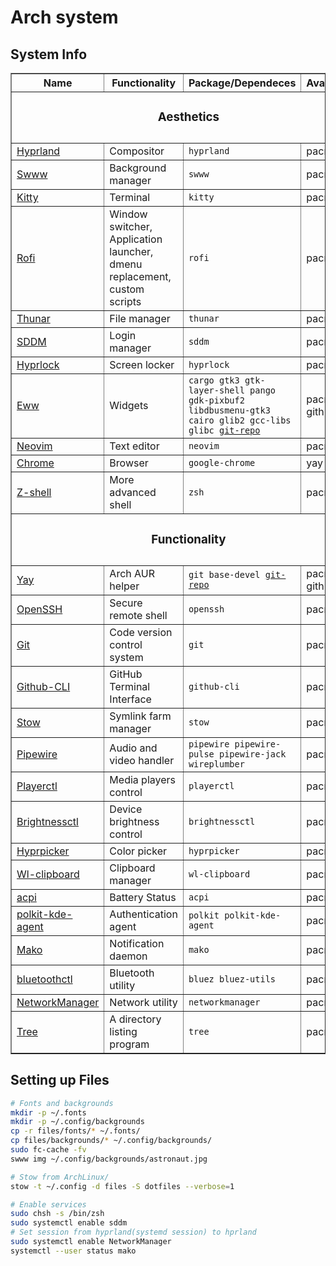 # Arch system

## System Info
<table border="1">
  <thead>
    <tr>
      <th>Name</th>
      <th>Functionality</th>
      <th>Package/Dependeces</th>
      <th>Availability</th>
    </tr>
  </thead>
  <tbody>
    <tr>
        <td colspan=4><h3 style="text-align:center;">Aesthetics<h3></td>
    </tr>
    <tr>
      <td><a href="https://hyprland.org/">Hyprland</a></td>
      <td>Compositor</td>
      <td><code>hyprland</code></td>
      <td>pacman</td>
    </tr>
    <tr>
      <td><a href="https://github.com/GhostNaN/mpvpaper">Swww</a></td>
      <td>Background manager</td>
      <td><code>swww</code></td>
      <td>pacman</td>
    </tr>
    <tr>
      <td><a href="https://github.com/kovidgoyal/kitty">Kitty</a></td>
      <td>Terminal</td>
      <td><code>kitty</code></td>
      <td>pacman</td>
    </tr>
    <tr>
      <td><a href="https://github.com/davatorium/rofi">Rofi</a></td>
      <td>Window switcher, Application launcher, dmenu replacement, custom scripts</td>
      <td><code>rofi</code></td>
      <td>pacman</td>
    </tr>
    <tr>
      <td><a href="https://github.com/xfce-mirror/thunar">Thunar</a></td>
      <td>File manager</td>
      <td><code>thunar</code></td>
      <td>pacman</td>
    </tr>
    <tr>
      <td><a href="https://github.com/sddm/sddm">SDDM</a></td>
      <td>Login manager</td>
      <td><code>sddm</code></td>
      <td>pacman</td>
    </tr>
    <tr>
      <td><a href="https://github.com/hyprwm/hyprlock">Hyprlock</a></td>
      <td>Screen locker</td>
      <td><code>hyprlock</code></td>
      <td>pacman</td>
    </tr>
    <tr>
      <td><a href="https://github.com/elkowar/eww?tab=readme-ov-file">Eww</a></td>
      <td>Widgets</td>
      <td><code>cargo gtk3 gtk-layer-shell pango gdk-pixbuf2 libdbusmenu-gtk3 cairo glib2 gcc-libs glibc <a href="https://github.com/elkowar/eww?tab=readme-ov-file">git-repo</a></code></td>
      <td>pacman, github</td>
    </tr>
    <tr>
      <td><a href="https://github.com/neovim/neovim">Neovim</a></td>
      <td>Text editor</td>
      <td><code>neovim</code></td>
      <td>pacman</td>
    </tr>
    <tr>
      <td><a href="https://www.google.com/chrome/?brand=FHFK&ds_kid=43700078760035676&gad_source=1&gclid=Cj0KCQiAuou6BhDhARIsAIfgrn5arVJiSJFJjHgIOX8GFqG4ox2z7cb-GxT9lPCC4YlKvheOTRZha2QaAssBEALw_wcB&gclsrc=aw.ds">Chrome</a></td>
      <td>Browser</td>
      <td><code>google-chrome</code></td>
      <td>yay</td>
    </tr>
    <tr>
      <td><a href="https://wiki.archlinux.org/title/Zsh">Z-shell</a></td>
      <td>More advanced shell</td>
      <td><code>zsh</code></td>
      <td>pacman</td>
    </tr>
    <tr>
        <td colspan=4><h3 style="text-align:center;">Functionality<h3></td>
    </tr>
    <tr>
      <td><a href="https://github.com/Jguer/yay">Yay</a></td>
      <td>Arch AUR helper</td>
      <td><code>git base-devel <a href="https://aur.archlinux.org/yay.git">git-repo</a></code></td>
      <td>pacman, github</td>
    </tr>
    <tr>
      <td><a href="https://github.com/openssh/openssh-portable">OpenSSH</a></td>
      <td>Secure remote shell</td>
      <td><code>openssh</code></td>
      <td>pacman</td>
    </tr>
    <tr>
      <td><a href="https://git-scm.com/downloads/linux">Git</a></td>
      <td>Code version control system</td>
      <td><code>git</code></td>
      <td>pacman</td>
    </tr>
    <tr>
      <td><a href="https://github.com/cli/cli#installation">Github-CLI</a></td>
      <td>GitHub Terminal Interface</td>
      <td><code>github-cli</code></td>
      <td>pacman</td>
    </tr>
    <tr>
      <td><a href="https://github.com/aspiers/stow">Stow</a></td>
      <td>Symlink farm manager</td>
      <td><code>stow</code></td>
      <td>pacman</td>
    </tr>
    <tr>
      <td><a href="https://github.com/PipeWire/pipewire">Pipewire</a></td>
      <td>Audio and video handler</td>
      <td><code>pipewire pipewire-pulse pipewire-jack wireplumber</code></td>
      <td>pacman</td>
    </tr>
    <tr>
      <td><a href="https://github.com/altdesktop/playerctl">Playerctl</a></td>
      <td>Media players control</td>
      <td><code>playerctl</code></td>
      <td>pacman</td>
    </tr>
    <tr>
      <td><a href="https://github.com/Hummer12007/brightnessctl">Brightnessctl</a></td>
      <td>Device brightness control</td>
      <td><code>brightnessctl</code></td>
      <td>pacman</td>
    </tr>
    <tr>
      <td><a href="https://github.com/hyprwm/hyprpicker">Hyprpicker</a></td>
      <td>Color picker</td>
      <td><code>hyprpicker</code></td>
      <td>pacman</td>
    </tr>
    <tr>
      <td><a href="https://github.com/bugaevc/wl-clipboard">Wl-clipboard</a></td>
      <td>Clipboard manager</td>
      <td><code>wl-clipboard</code></td>
      <td>pacman</td>
    </tr>
    <tr>
      <td><a href="https://pkgs.org/download/acpi">acpi</a></td>
      <td>Battery Status</td>
      <td><code>acpi</code></td>
      <td>pacman</td>
    </tr>
    <tr>
      <td><a href="https://wiki.archlinux.org/title/Polkit">polkit-kde-agent</a></td>
      <td>Authentication agent</td>
      <td><code>polkit polkit-kde-agent</code></td>
      <td>pacman</td>
    </tr>
    <tr>
      <td><a href="https://github.com/emersion/mako">Mako</a></td>
      <td>Notification daemon</td>
      <td><code>mako</code></td>
      <td>pacman</td>
    </tr>
    <tr>
      <td><a href="https://wiki.archlinux.org/title/Bluetooth">bluetoothctl</a></td>
      <td>Bluetooth utility</td>
      <td><code>bluez bluez-utils</code></td>
      <td>pacman</td>
    </tr>
    <tr>
      <td><a href="https://wiki.archlinux.org/title/NetworkManager">NetworkManager</a></td>
      <td>Network utility</td>
      <td><code>networkmanager</code></td>
      <td>pacman</td>
    </tr>
    </tr>
      <td><a href="https://gitlab.com/OldManProgrammer/unix-tree">Tree</a></td>
      <td>A directory listing program</td>
      <td><code>tree</code></td>
      <td>pacman</td>
    </tr>
</tbody>
</table>

## Setting up Files

```bash
# Fonts and backgrounds
mkdir -p ~/.fonts
mkdir -p ~/.config/backgrounds
cp -r files/fonts/* ~/.fonts/
cp files/backgrounds/* ~/.config/backgrounds/
sudo fc-cache -fv
swww img ~/.config/backgrounds/astronaut.jpg
```

```bash
# Stow from ArchLinux/
stow -t ~/.config -d files -S dotfiles --verbose=1
```

```bash
# Enable services
sudo chsh -s /bin/zsh
sudo systemctl enable sddm
# Set session from hyprland(systemd session) to hprland
sudo systemctl enable NetworkManager
systemctl --user status mako
```
